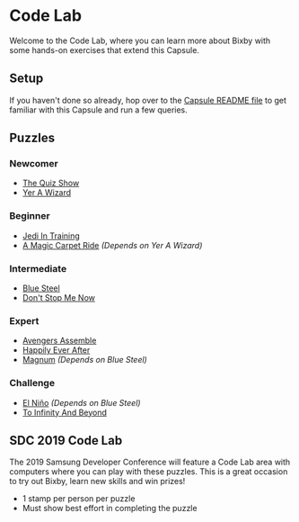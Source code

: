 # Code Lab

Welcome to the Code Lab, where you can learn more about Bixby with
some hands-on exercises that extend this Capsule.

## Setup
If you haven't done so already, hop over to the [Capsule README
file](../README.md) to get familiar with this Capsule and run a few queries.

## Puzzles

### Newcomer
- [The Quiz Show](./puzzles/newcomer/the-quiz-show.md)
- [Yer A Wizard](./puzzles/newcomer/yer-a-wizard.md)

### Beginner
- [Jedi In Training](./puzzles/beginner/jedi-in-training.md)
- [A Magic Carpet Ride](./puzzles/beginner/a-magic-carpet-ride.md) *(Depends on
Yer A Wizard)*

### Intermediate
- [Blue Steel](./puzzles/intermediate/blue-steel.md)
- [Don't Stop Me Now](./puzzles/intermediate/dont-stop-me-now.md)

### Expert
- [Avengers Assemble](./puzzles/expert/avengers-assemble.md)
- [Happily Ever After](./puzzles/expert/happily-ever-after.md)
- [Magnum](./puzzles/expert/magnum.md) *(Depends on Blue Steel)*

### Challenge
- [El Niño](./puzzles/challenge/el-nino.md) *(Depends on Blue Steel)*
- [To Infinity And Beyond](./puzzles/challenge/to-infinity-and-beyond.md)

## SDC 2019 Code Lab

The 2019 Samsung Developer Conference will feature a Code Lab area with
computers where you can play with these puzzles. This is a great occasion to try
out Bixby, learn new skills and win prizes!

- 1 stamp per person per puzzle
- Must show best effort in completing the puzzle
